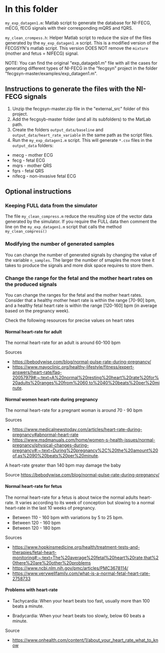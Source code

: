 # In this folder

`my_exp_datagen1.m`: Matlab script to generate the database for NI-FECG,
  mECG, fECG signals with their corresponding mQRS and fQRS.
  
`my_clean_crompess.h`: Helper Matlab script to reduce the size of the
files generated by the `my_exp_datagen1.m` script. This is a modified
version of the FECGSYN's matlab script. This version DOES NOT remove
the `mixture` (mother and fetus = NIFECG) signal.

NOTE: You can find the original "exp_datageb1.m" file with all the cases for generating different types of NI-FECG in the "fecgsyn" project in the folder "fecgsyn-master/examples/exp_datagen1.m".

## Instructions to generate the files with the NI-FECG signals

1. Unzip the fecgsyn-master.zip file in the "external_src" folder of this project.
2. Add the fecgsyb-master folder (and all its subfolders) to the MatLab path.
3. Create the folders `output_data/baseline` and `output_data/heart_rate_variable` in the same path as the script files.
4. Run the `my_exp_datagen1.m` script. This will generate `*.csv` files in the `output_data` folders:
* mecg - mother ECG
* fecg - fetal ECG
* mqrs - mother QRS
* fqrs - fetal QRS
* nifecg - non-invasive fetal ECG
   
## Optional instructions

### Keeping FULL data from the simulator

The file `my_clean_compress.m` reduce the resulting size of the vector data
generated by the simulator. If you require the FULL data then comment
the line on the `my_exp_datagen1.m` script that calls the method
`my_clean_compress()`

### Modifying the number of generated samples

You can change the number of generated signals by changing the value of the variable `n_samples`. The larger the number of smaples the more time it takes to produce the signals and more disk space requires to store them.

### Change the range for the fetal and the mother heart rates on the produced signals

You can change the ranges for the fetal and the mother heart rates. Consider that a healthy mother heart rate is within the range [70-90] bpm, and a healthy fetal heart rate is within the range [120-160] bpm (in average based on the pregnancy week).

Check the following resources for precise values on heart rates

#### Normal heart-rate for adult
The normal heart-rate for an adult is around 60-100 bpm

Sources
* https://bebodywise.com/blog/normal-pulse-rate-during-pregnancy/
* https://www.mayoclinic.org/healthy-lifestyle/fitness/expert-answers/heart-rate/faq-20057979#:~:text=A%20normal%20resting%20heart%20rate%20for%20adults%20ranges%20from%2060,to%2040%20beats%20per%20minute.

#### Normal women heart-rate during pregnancy

The normal heart-rate for a pregnant woman is around 70 - 90 bpm

Sources
* https://www.medicalnewstoday.com/articles/heart-rate-during-pregnancy#abnormal-heart-rate
* https://www.msdmanuals.com/home/women-s-health-issues/normal-pregnancy/physical-changes-during-pregnancy#:~:text=During%20pregnancy%2C%20the%20amount%20of,as%2090%20beats%20per%20minute.

A heart-rate greater than 140 bpm may damage the baby

Source
https://bebodywise.com/blog/normal-pulse-rate-during-pregnancy/

#### Normal heart-rate for fetus

The normal heart-rate for a fetus is about twice the normal adults
heart-rate. It varies according to its week of conception but slowing
to a normal heart-rate in the last 10 weeks of pregnancy.

* Between 110 - 160 bpm with variations by 5 to 25 bpm.
* Between 120 - 160 bpm
* Between 120 - 180 bpm

Sources
* https://www.hopkinsmedicine.org/health/treatment-tests-and-therapies/fetal-heart-monitoring#:~:text=The%20average%20fetal%20heart%20rate,that%20there%20are%20other%20problems
* https://www.ncbi.nlm.nih.gov/pmc/articles/PMC3678114/
* https://www.verywellfamily.com/what-is-a-normal-fetal-heart-rate-2758733

#### Problems with heart-rate

* Tachycardia: When your heart beats too fast, usually more than 100
beats a minute.

* Bradycardia: When your heart beats too slowly, below 60 beats a minute.

Source
* https://www.onhealth.com/content/1/about_your_heart_rate_what_to_know

